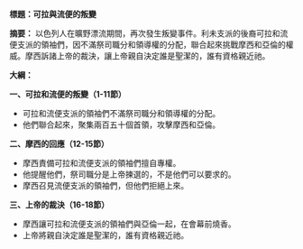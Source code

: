 **標題：可拉與流便的叛變**

**摘要：**
以色列人在曠野漂流期間，再次發生叛變事件。利未支派的後裔可拉和流便支派的領袖們，因不滿祭司職分和領導權的分配，聯合起來挑戰摩西和亞倫的權威。摩西訴諸上帝的裁決，讓上帝親自決定誰是聖潔的，誰有資格親近祂。

**大綱：**

**一、可拉和流便的叛變（1-11節）**
* 可拉和流便支派的領袖們不滿祭司職分和領導權的分配。
* 他們聯合起來，聚集兩百五十個首領，攻擊摩西和亞倫。

**二、摩西的回應（12-15節）**
* 摩西責備可拉和流便支派的領袖們擅自專權。
* 他提醒他們，祭司職分是上帝揀選的，不是他們可以要求的。
* 摩西召見流便支派的領袖們，但他們拒絕上來。

**三、上帝的裁決（16-18節）**
* 摩西讓可拉和流便支派的領袖們與亞倫一起，在會幕前燒香。
* 上帝將親自決定誰是聖潔的，誰有資格親近祂。